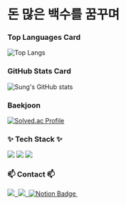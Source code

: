 <h1>돈 많은 백수를 꿈꾸며</h1>

<h3>Top Languages Card</h3>

![Top Langs](https://github-readme-stats.vercel.app/api/top-langs/?username=YuSung011017&layout=compact)

<h3>GitHub Stats Card</h3>

![Sung's GitHub stats](https://github-readme-stats.vercel.app/api?username=YuSung011017&show_icons=true&theme=radical)

<h3>Baekjoon</h3>

[![Solved.ac Profile](http://mazassumnida.wtf/api/v2/generate_badge?boj=dldbtjd1017)](https://solved.ac/dldbtjd1017/)

<h3>✨ Tech Stack ✨</h3>

<div>
<img src="https://img.shields.io/badge/java-007396?style=for-the-badge&logo=OpenJDK&logoColor=white /">
<img src="https://img.shields.io/badge/springboot-6DB33F?style=for-the-badge&logo=springboot&logoColor=white /">
<img src="https://img.shields.io/badge/GitHub Actions-2088FF?style=for-the-badge&logo=GitHub Actions&logoColor=white /">
</div>

<h3>📫 Contact 📫</h3>

<div>
  <a href="https://velog.io/@dldbtjd14742/posts">
    <img src="https://img.shields.io/badge/Velog-1EBC8F?style=for-the-badge&logo=velog&logoColor=white" />&nbsp
  </a>
  <a href="salamander011017@gmail.com">
    <img
      src="https://img.shields.io/badge/oka1313@gmail.com-D14836?style=for-the-badge&logo=gmail&logoColor=white"/>&nbsp
  </a>
<a href="https://married-dumpling-0ef.notion.site/main-3bb508e80e854a4b81301c9b5f66e530">
    <img src="https://img.shields.io/badge/Notion-000000?style=for-the-badge&logo=notion&logoColor=white" alt="Notion Badge" />&nbsp;
</a>
</div>
